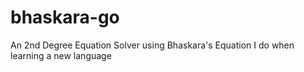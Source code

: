 # bhaskara-go
An 2nd Degree Equation Solver using Bhaskara's Equation I do when learning a new language

